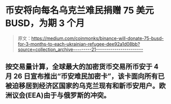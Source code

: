 # 币安将向每名乌克兰难民捐赠 75 美元 BUSD，为期 3 个月

> 原文：<https://medium.com/coinmonks/binance-will-donate-75-busd-for-3-months-to-each-ukrainian-refugee-dee92a1d08bb?source=collection_archive---------21----------------------->

## 按交易量计算，全球最大的加密货币交易所币安于 4 月 26 日宣布推出“币安难民加密卡”，该卡面向所有已被迫移居到经济区国家的乌克兰现有和新币安用户。欧洲议会(EEA)由于与俄罗斯的冲突。